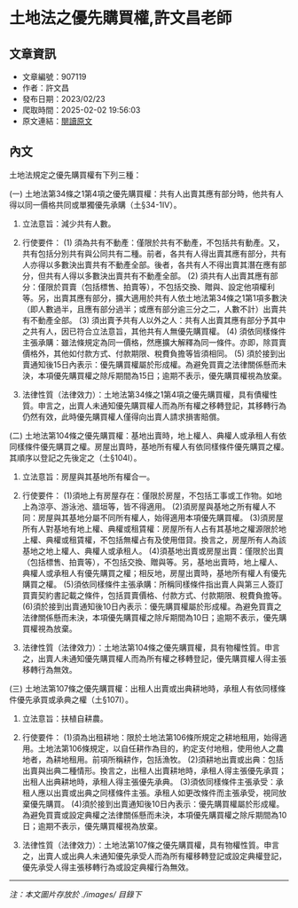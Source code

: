 # 土地法之優先購買權,許文昌老師

## 文章資訊
- 文章編號：907119
- 作者：許文昌
- 發布日期：2023/02/23
- 爬取時間：2025-02-02 19:56:03
- 原文連結：[閱讀原文](https://real-estate.get.com.tw/Columns/detail.aspx?no=907119)

## 內文
土地法規定之優先購買權有下列三種：

(一) 土地法第34條之1第4項之優先購買權：共有人出賣其應有部分時，他共有人得以同一價格共同或單獨優先承購（土§34-1Ⅳ）。

1. 立法意旨：減少共有人數。

2. 行使要件： (1) 須為共有不動產：僅限於共有不動產，不包括共有動產。又，共有包括分別共有與公同共有二種。前者，各共有人得出賣其應有部分，共有人亦得以多數決出賣共有不動產全部。後者，各共有人不得出賣其潛在應有部分，但共有人得以多數決出賣共有不動產全部。 (2) 須共有人出賣其應有部分：僅限於買賣（包括標售、拍賣等），不包括交換、贈與、設定他項權利等。另，出賣其應有部分，擴大適用於共有人依土地法第34條之1第1項多數決（即人數過半，且應有部分過半；或應有部分逾三分之二，人數不計）出賣共有不動產全部。 (3) 須出賣予共有人以外之人：共有人出賣其應有部分予其中之共有人，因已符合立法意旨，其他共有人無優先購買權。 (4) 須依同樣條件主張承購：雖法條規定為同一價格，然應擴大解釋為同一條件。亦即，除買賣價格外，其他如付款方式、付款期限、稅費負擔等皆須相同。 (5) 須於接到出賣通知後15日內表示：優先購買權屬於形成權。為避免買賣之法律關係懸而未決，本項優先購買權之除斥期間為15日；逾期不表示，優先購買權視為放棄。

3. 法律性質（法律效力）：土地法第34條之1第4項之優先購買權，具有債權性質。申言之，出賣人未通知優先購買權人而為所有權之移轉登記，其移轉行為仍然有效，此時優先購買權人僅得向出賣人請求損害賠償。

(二) 土地法第104條之優先購買權：基地出賣時，地上權人、典權人或承租人有依同樣條件優先購買之權。房屋出賣時，基地所有權人有依同樣條件優先購買之權。其順序以登記之先後定之（土§104Ⅰ）。

1. 立法意旨：房屋與其基地所有權合一。

2. 行使要件： (1)須地上有房屋存在：僅限於房屋，不包括工事或工作物。如地上為涼亭、游泳池、牆垣等，皆不得適用。 (2)須房屋與基地之所有權人不同：房屋與其基地分屬不同所有權人，始得適用本項優先購買權。 (3)須房屋所有人對基地有地上權、典權或租賃權：房屋所有人占有其基地之權源限於地上權、典權或租賃權，不包括無權占有及使用借貸。換言之，房屋所有人為該基地之地上權人、典權人或承租人。 (4)須基地出賣或房屋出賣：僅限於出賣（包括標售、拍賣等），不包括交換、贈與等。另，基地出賣時，地上權人、典權人或承租人有優先購買之權；相反地，房屋出賣時，基地所有權人有優先購買之權。 (5)須依同樣條件主張承購：所稱同樣條件指出賣人與第三人簽訂買賣契約書記載之條件，包括買賣價格、付款方式、付款期限、稅費負擔等。 (6)須於接到出賣通知後10日內表示：優先購買權屬於形成權。為避免買賣之法律關係懸而未決，本項優先購買權之除斥期間為10日；逾期不表示，優先購買權視為放棄。

3. 法律性質（法律效力）：土地法第104條之優先購買權，具有物權性質。申言之，出賣人未通知優先購買權人而為所有權之移轉登記，優先購買權人得主張移轉行為無效。

(三) 土地法第107條之優先購買權：出租人出賣或出典耕地時，承租人有依同樣條件優先承買或承典之權（土§107Ⅰ）。

1. 立法意旨：扶植自耕農。

2. 行使要件： (1)須為出租耕地：限於土地法第106條所規定之耕地租用，始得適用。土地法第106條規定，以自任耕作為目的，約定支付地租，使用他人之農地者，為耕地租用。前項所稱耕作，包括漁牧。 (2)須耕地出賣或出典：包括出賣與出典二種情形。換言之，出租人出賣耕地時，承租人得主張優先承買；出租人出典耕地時，承租人得主張優先承典。 (3)須依同樣條件主張承受：承租人應以出賣或出典之同樣條件主張。承租人如更改條件而主張承受，視同放棄優先購買。 (4)須於接到出賣通知後10日內表示：優先購買權屬於形成權。為避免買賣或設定典權之法律關係懸而未決，本項優先購買權之除斥期間為10日；逾期不表示，優先購買權視為放棄。

3. 法律性質（法律效力）：土地法第107條之優先購買權，具有物權性質。申言之，出賣人或出典人未通知優先承受人而為所有權移轉登記或設定典權登記，優先承受人得主張移轉行為或設定典權行為無效。

---
*注：本文圖片存放於 ./images/ 目錄下*

